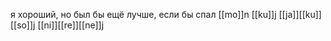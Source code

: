 я хороший, но был бы ещё лучше, если бы спал
[[mo]]n [[ku]]j [[ja]][[ku]][[so]]j [[ni]][[re]][[ne]]j
